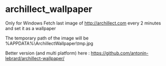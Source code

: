 # archillect_wallpaper
Only for Windows
Fetch last image of http://archillect.com every 2 minutes and set it as a wallpaper

The temporary path of the image will be %APPDATA%\ArchillectWallpaper\tmp.jpg

Better version (and multi platform) here : https://github.com/antonin-lebrard/archillect-wallpaper/
